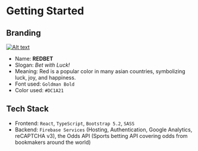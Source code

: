 # Getting Started

## Branding

[![Alt text](public/logo-high-resolution.png)](https://redbet-au.web.app/)

- Name: **REDBET**
- Slogan: _Bet with Luck!_
- Meaning: Red is a popular color in many asian countries, symbolizing luck, joy, and happiness.
- Font used: `Goldman Bold`
- Color used: `#DC1A21`

## Tech Stack

- Frontend: `React`, `TypeScript`, `Bootstrap 5.2`, `SASS`
- Backend: `Firebase Services` (Hosting, Authentication, Google Analytics, reCAPTCHA v3), the Odds API (Sports betting API covering odds from bookmakers around the world)

